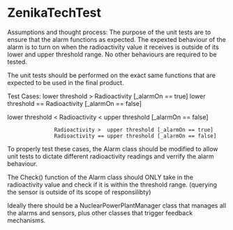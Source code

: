 # ZenikaTechTest

Assumptions and thought process: 
The purpose of the unit tests are to ensure that the alarm functions as expected.
The expexted behaviour of the alarm is to turn on when the radioactivity value it receives is outside of its lower and upper threshold range.
No other behaviours are required to be tested.

The unit tests should be performed on the exact same functions that are expected to be used in the final product.

Test Cases:
lower threshold >  Radioactivity                    [_alarmOn == true]
lower threshold == Radioactivity                    [_alarmOn == false]

lower threshold <  Radioactivity <  upper threshold [_alarmOn == false]

                   Radioactivity >  upper threshold [_alarmOn == true]
                   Radioactivity == upper threshold [_alarmOn == false]


To properly test these cases, the Alarm class should be modified to allow unit tests to dictate different radioactivity readings and verrify the alarm behaviour.

The Check() function of the Alarm class should ONLY take in the radioactivity value and check if it is within the threshold range.
(querying the sensor is outside of its scope of responsilibty)

Ideally there should be a NuclearPowerPlantManager class that manages all the alarms and sensors, plus other classes that trigger feedback mechanisms. 
